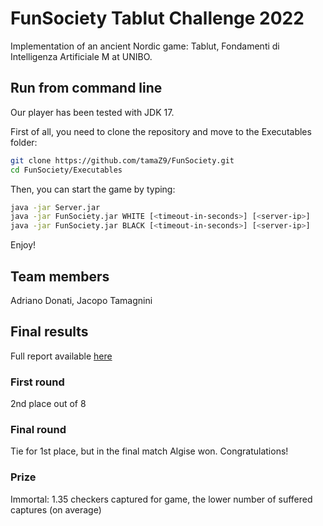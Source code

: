 # FunSociety Tablut Challenge 2022

Implementation of an ancient Nordic game: Tablut, Fondamenti di Intelligenza Artificiale M at UNIBO.

## Run from command line

Our player has been tested with JDK 17.

First of all, you need to clone the repository and move to the Executables folder:

```bash
git clone https://github.com/tamaZ9/FunSociety.git
cd FunSociety/Executables
```

Then, you can start the game by typing:

```bash
java -jar Server.jar
java -jar FunSociety.jar WHITE [<timeout-in-seconds>] [<server-ip>]
java -jar FunSociety.jar BLACK [<timeout-in-seconds>] [<server-ip>]
```

Enjoy!

## Team members

Adriano Donati, Jacopo Tamagnini

## Final results
Full report available [here](http://ai.unibo.it/sites/ai.unibo.it/files/2022-06/2022INFend.pdf)
### First round
2nd place out of 8
### Final round
Tie for 1st place, but in the final match Algise won. Congratulations!
### Prize
Immortal: 1.35 checkers captured for game, the lower number of suffered captures (on average)
